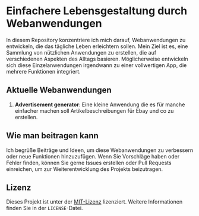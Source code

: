 # Einfachere Lebensgestaltung durch Webanwendungen

In diesem Repository konzentriere ich mich darauf, Webanwendungen zu entwickeln, die das tägliche Leben erleichtern sollen. Mein Ziel ist es, eine Sammlung von nützlichen Anwendungen zu erstellen, die auf verschiedenen Aspekten des Alltags basieren. Möglicherweise entwickeln sich diese Einzelanwendungen irgendwann zu einer vollwertigen App, die mehrere Funktionen integriert.

## Aktuelle Webanwendungen

1. **Advertisement generator**: Eine kleine Anwendung die es für manche einfacher machen soll Artikelbeschreibungen für Ebay und co zu erstellen.



## Wie man beitragen kann

Ich begrüße Beiträge und Ideen, um diese Webanwendungen zu verbessern oder neue Funktionen hinzuzufügen. Wenn Sie Vorschläge haben oder Fehler finden, können Sie gerne Issues erstellen oder Pull Requests einreichen, um zur Weiterentwicklung des Projekts beizutragen.

## Lizenz

Dieses Projekt ist unter der [MIT-Lizenz](https://opensource.org/licenses/MIT) lizenziert. Weitere Informationen finden Sie in der `LICENSE`-Datei.




